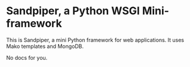 Sandpiper, a Python WSGI Mini-framework
=======================================

This is Sandpiper, a mini Python framework for web applications. It uses Mako
templates and MongoDB.

No docs for you.
